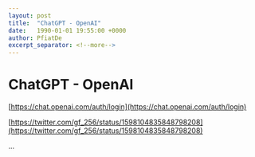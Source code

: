 ```yaml
---
layout: post
title:  "ChatGPT - OpenAI"
date:   1990-01-01 19:55:00 +0000
author: PfiatDe
excerpt_separator: <!--more-->
---
```


# ChatGPT - OpenAI

[https://chat.openai.com/auth/login](https://chat.openai.com/auth/login)

[https://twitter.com/gf_256/status/1598104835848798208](https://twitter.com/gf_256/status/1598104835848798208)

...
<!--more-->
